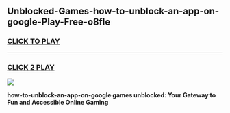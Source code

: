
## Unblocked-Games-how-to-unblock-an-app-on-google-Play-Free-o8fle
<h3>
<a href="https://premium76.site?title=how-to-unblock-an-app-on-google&ref=18A1">CLICK TO PLAY</a></h3>
<hr>

<h3>
<a href="https://premium76.site?title=how-to-unblock-an-app-on-google&ref=18A1">CLICK 2 PLAY</a>
  
</h3>

<a href="https://premium76.site?title=how-to-unblock-an-app-on-google&ref=18A1"><img src="https://clearcache.store/games.png"></a>


**how-to-unblock-an-app-on-google games unblocked: Your Gateway to Fun and Accessible Online Gaming**
